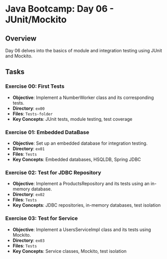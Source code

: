 # Java Bootcamp: Day 06 - JUnit/Mockito

## Overview
Day 06 delves into the basics of module and integration testing using JUnit and Mockito.

## Tasks

### Exercise 00: First Tests
- **Objective**: Implement a NumberWorker class and its corresponding tests.
- **Directory**: `ex00`
- **Files**: `Tests-folder`
- **Key Concepts**: JUnit tests, module testing, test coverage

### Exercise 01: Embedded DataBase
- **Objective**: Set up an embedded database for integration testing.
- **Directory**: `ex01`
- **Files**: `Tests`
- **Key Concepts**: Embedded databases, HSQLDB, Spring JDBC

### Exercise 02: Test for JDBC Repository
- **Objective**: Implement a ProductsRepository and its tests using an in-memory database.
- **Directory**: `ex02`
- **Files**: `Tests`
- **Key Concepts**: JDBC repositories, in-memory databases, test isolation

### Exercise 03: Test for Service
- **Objective**: Implement a UsersServiceImpl class and its tests using Mockito.
- **Directory**: `ex03`
- **Files**: `Tests`
- **Key Concepts**: Service classes, Mockito, test isolation